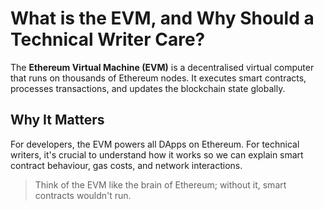 # What is the EVM, and Why Should a Technical Writer Care?
The **Ethereum Virtual Machine (EVM)** is a decentralised virtual computer that runs on thousands of Ethereum nodes. It executes smart contracts, processes transactions, and updates the blockchain state globally.
## Why It Matters
For developers, the EVM powers all DApps on Ethereum.
For technical writers, it's crucial to understand how it works so we can explain smart contract behaviour, gas costs, and network interactions.

> Think of the EVM like the brain of Ethereum; without it, smart contracts wouldn't run.
